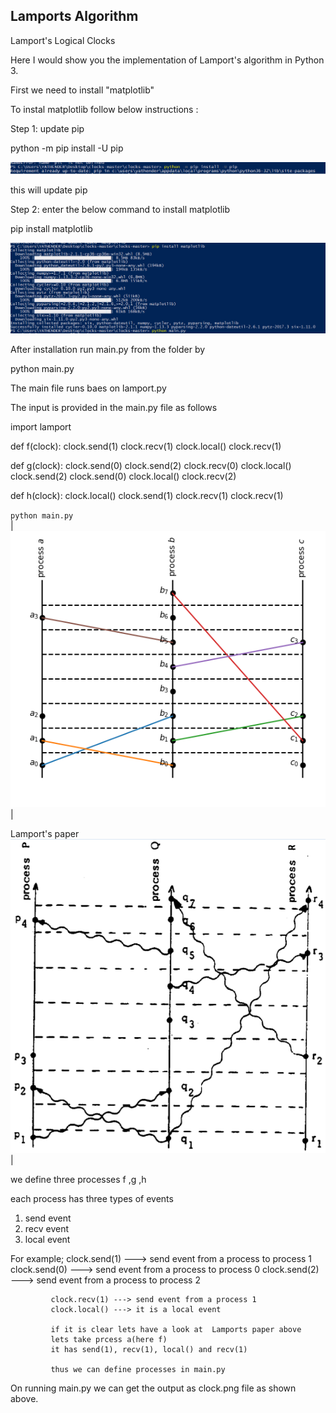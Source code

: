 ## Lamports Algorithm
Lamport's Logical Clocks

Here I would show you the implementation of Lamport's algorithm in Python 3.

First we need to install "matplotlib"

To instal matplotlib follow below instructions :

Step 1: update pip

python -m pip install -U pip


 ![](pip.png)  

this will update pip


Step 2: enter the below command to install matplotlib

 pip install matplotlib
 
 
  ![](install.png)   

After installation run main.py from the folder
by

python main.py

The main file runs baes on lamport.py

The input is provided in the main.py file as follows

import lamport

def f(clock):
    clock.send(1)
    clock.recv(1)
    clock.local()
    clock.recv(1)

def g(clock):
    clock.send(0)
    clock.send(2)
    clock.recv(0)
    clock.local()
    clock.send(2)
    clock.send(0)
    clock.local()
    clock.recv(2)

def h(clock):
    clock.local()
    clock.send(1)
    clock.recv(1)
    clock.recv(1)



 `python main.py`  
| ![](clock.png) | 

 Lamport's paper   
![](paper.png) |

we define three processes f ,g ,h

each process has three types of events
1) send event
2) recv event
3) local event 

For example; clock.send(1) ---> send event from a process to process 1
             clock.send(0) ---> send event from a process to process 0
             clock.send(2) ---> send event from a process to process 2
             
             clock.recv(1) ---> send event from a process 1
             clock.local() ---> it is a local event
             
             if it is clear lets have a look at  Lamports paper above
             lets take prcess a(here f)
             it has send(1), recv(1), local() and recv(1)
             
             thus we can define processes in main.py
             
 On running main.py we can get the output as clock.png file as shown above.
              
